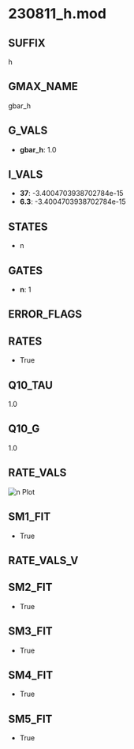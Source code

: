 # 230811_h.mod

## SUFFIX

h

## GMAX_NAME

gbar_h

## G_VALS

- **gbar_h**: 1.0

## I_VALS

- **37**: -3.4004703938702784e-15
- **6.3**: -3.4004703938702784e-15

## STATES

- n

## GATES

- **n**: 1

## ERROR_FLAGS


## RATES

- True

## Q10_TAU

1.0

## Q10_G

1.0

## RATE_VALS

![n Plot](/Users/pbozelos/Dropbox/icg-Chai-Panos/supermodels/output_markdown_files/IH/230811_h.mod/images/n.png)

## SM1_FIT

- True

## RATE_VALS_V

## SM2_FIT

- True

## SM3_FIT

- True

## SM4_FIT

- True

## SM5_FIT

- True

